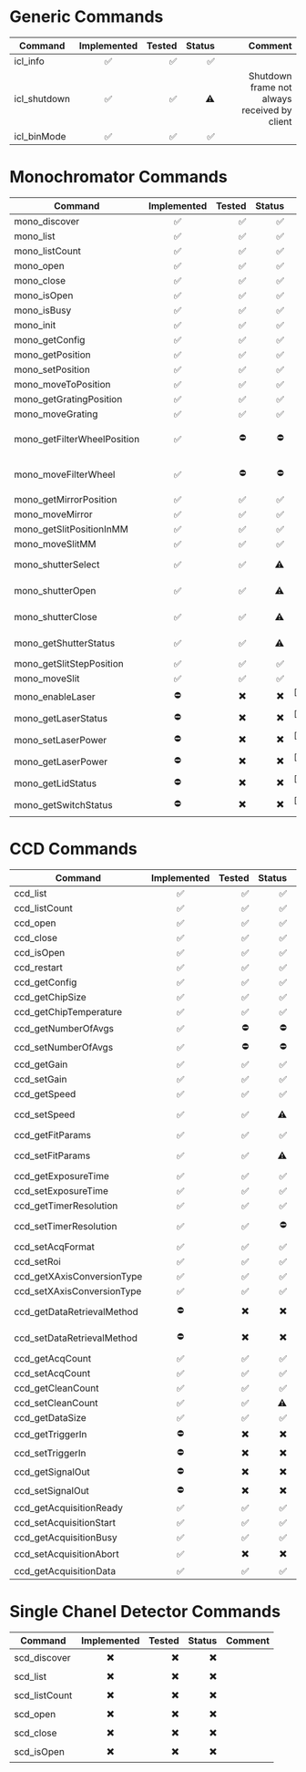 # Generic Commands

| Command      | Implemented | Tested | Status |                                      Comment |
|--------------|:-----------:|-------:|-------:|---------------------------------------------:|
| icl_info     |      ✅     |     ✅ |     ✅ |                                              |
| icl_shutdown |      ✅     |     ✅ |      ⚠️ | Shutdown frame not always received by client |
| icl_binMode  |      ✅     |     ✅ |     ✅ |                                              |

# Monochromator Commands

| Command                     | Implemented | Tested | Status |                                                                             Comment |
|-----------------------------|:-----------:|-------:|-------:|------------------------------------------------------------------------------------:|
| mono_discover               |      ✅     |     ✅ |     ✅ |                                                                                     |
| mono_list                   |      ✅     |     ✅ |     ✅ |                                                                                     |
| mono_listCount              |      ✅     |     ✅ |     ✅ |                                                                                     |
| mono_open                   |      ✅     |     ✅ |     ✅ |                                                                                     |
| mono_close                  |      ✅     |     ✅ |     ✅ |                                                                                     |
| mono_isOpen                 |      ✅     |     ✅ |     ✅ |                                                                                     |
| mono_isBusy                 |      ✅     |     ✅ |     ✅ |                                                                                     |
| mono_init                   |      ✅     |     ✅ |     ✅ |                                                                                     |
| mono_getConfig              |      ✅     |     ✅ |     ✅ |                                                                                     |
| mono_getPosition            |      ✅     |     ✅ |     ✅ |                                                                                     |
| mono_setPosition            |      ✅     |     ✅ |     ✅ |                                                                                     |
| mono_moveToPosition         |      ✅     |     ✅ |     ✅ |                                                                                     |
| mono_getGratingPosition     |      ✅     |     ✅ |     ✅ |                                                                                     |
| mono_moveGrating            |      ✅     |     ✅ |     ✅ |                                                                                     |
| mono_getFilterWheelPosition |      ✅     |     ⛔ |     ⛔ | `"[E];-510;Error Mono Command Not Supported"`, what are all the possible positions? |
| mono_moveFilterWheel        |      ✅     |     ⛔ |     ⛔ | `"[E];-510;Error Mono Command Not Supported"`, what are all the possible positions? |
| mono_getMirrorPosition      |      ✅     |     ✅ |     ✅ |                                                                                     |
| mono_moveMirror             |      ✅     |     ✅ |     ✅ |                                                                                     |
| mono_getSlitPositionInMM    |      ✅     |     ✅ |     ✅ |                                                                                     |
| mono_moveSlitMM             |      ✅     |     ✅ |     ✅ |                                                                                     |
| mono_shutterSelect          |      ✅     |     ✅ |      ⚠️ |                                    How to configure mono for internal shutter mode? |
| mono_shutterOpen            |      ✅     |     ✅ |      ⚠️ |                                    How to configure mono for internal shutter mode? |
| mono_shutterClose           |      ✅     |     ✅ |      ⚠️ |                                    How to configure mono for internal shutter mode? |
| mono_getShutterStatus       |      ✅     |     ✅ |      ⚠️ |                                    How to configure mono for internal shutter mode? |
| mono_getSlitStepPosition    |      ✅     |     ✅ |     ✅ |                                                                                     |
| mono_moveSlit               |      ✅     |     ✅ |     ✅ |                                                                                     |
| mono_enableLaser            |      ⛔     |      ✖️ |      ✖️ |                              `[E];-2;mono_getLaserStatus;Command handler not found` |
| mono_getLaserStatus         |      ⛔     |      ✖️ |      ✖️ |                              `[E];-2;mono_getLaserStatus;Command handler not found` |
| mono_setLaserPower          |      ⛔     |      ✖️ |      ✖️ |                              `[E];-2;mono_getLaserStatus;Command handler not found` |
| mono_getLaserPower          |      ⛔     |      ✖️ |      ✖️ |                              `[E];-2;mono_getLaserStatus;Command handler not found` |
| mono_getLidStatus           |      ⛔     |      ✖️ |      ✖️ |                              `[E];-2;mono_getLaserStatus;Command handler not found` |
| mono_getSwitchStatus        |      ⛔     |      ✖️ |      ✖️ |                              `[E];-2;mono_getLaserStatus;Command handler not found` |

# CCD Commands

| Command                    | Implemented | Tested | Status |                                                             Comment |
|----------------------------|:-----------:|-------:|-------:|--------------------------------------------------------------------:|
| ccd_list                   |      ✅     |     ✅ |     ✅ |                                                                     |
| ccd_listCount              |      ✅     |     ✅ |     ✅ |                                                                     |
| ccd_open                   |      ✅     |     ✅ |     ✅ |                                                                     |
| ccd_close                  |      ✅     |     ✅ |     ✅ |                                                                     |
| ccd_isOpen                 |      ✅     |     ✅ |     ✅ |                                                                     |
| ccd_restart                |      ✅     |     ✅ |     ✅ |                                                                     |
| ccd_getConfig              |      ✅     |     ✅ |     ✅ |                                                                     |
| ccd_getChipSize            |      ✅     |     ✅ |     ✅ |                                                                     |
| ccd_getChipTemperature     |      ✅     |     ✅ |     ✅ |                                                                     |
| ccd_getNumberOfAvgs        |      ✅     |     ⛔ |     ⛔ |                             [E];-315;CCD does not support averaging |
| ccd_setNumberOfAvgs        |      ✅     |     ⛔ |     ⛔ |                             [E];-315;CCD does not support averaging |
| ccd_getGain                |      ✅     |     ✅ |     ✅ |                                                                     |
| ccd_setGain                |      ✅     |     ✅ |     ✅ |                                                                     |
| ccd_getSpeed               |      ✅     |     ✅ |     ✅ |                                                                     |
| ccd_setSpeed               |      ✅     |     ✅ |      ⚠️ |   I have a camera with 45kHz, 1MHz, 1MHz Ultra, what else is there? |
| ccd_getFitParams           |      ✅     |     ✅ |     ✅ |                                     results":{"params":"0,1,0,0,0"} |
| ccd_setFitParams           |      ✅     |     ✅ |      ⚠️ |                There is no documentation what these parameters mean |
| ccd_getExposureTime        |      ✅     |     ✅ |     ✅ |                                                                     |
| ccd_setExposureTime        |      ✅     |     ✅ |     ✅ |                                                                     |
| ccd_getTimerResolution     |      ✅     |     ✅ |     ✅ |                                                                     |
| ccd_setTimerResolution     |      ✅     |     ✅ |     ⛔ | I can set timer resolution to 0 or 1 as "resolution", but no effect |
| ccd_setAcqFormat           |      ✅     |     ✅ |     ✅ |                                                                     |
| ccd_setRoi                 |      ✅     |     ✅ |     ✅ |                                                                     |
| ccd_getXAxisConversionType |      ✅     |     ✅ |     ✅ |                                                                     |
| ccd_setXAxisConversionType |      ✅     |     ✅ |     ✅ |                                                                     |
| ccd_getDataRetrievalMethod |      ⛔     |      ✖️ |      ✖️ |       "[E];-2;ccd_getDataRetrievalMethod;Command handler not found" |
| ccd_setDataRetrievalMethod |      ⛔     |      ✖️ |      ✖️ |       "[E];-2;ccd_getDataRetrievalMethod;Command handler not found" |
| ccd_getAcqCount            |      ✅     |     ✅ |     ✅ |                                                                     |
| ccd_setAcqCount            |      ✅     |     ✅ |     ✅ |                                                                     |
| ccd_getCleanCount          |      ✅     |     ✅ |     ✅ |                                                                     |
| ccd_setCleanCount          |      ✅     |     ✅ |      ⚠️ |                             No documentation what the "mode" 238 is |
| ccd_getDataSize            |      ✅     |     ✅ |     ✅ |                                                                     |
| ccd_getTriggerIn           |      ⛔     |      ✖️ |      ✖️ |                                          needs documentation about: |
| ccd_setTriggerIn           |      ⛔     |      ✖️ |      ✖️ |                    "addressWhere":-1,"eventWhen":-1,"sigTypeHow":-1 |
| ccd_getSignalOut           |      ⛔     |      ✖️ |      ✖️ |                                            "errors":["[E];-729;on"] |
| ccd_setSignalOut           |      ⛔     |      ✖️ |      ✖️ |                                                                     |
| ccd_getAcquisitionReady    |      ✅     |     ✅ |     ✅ |                                                                     |
| ccd_setAcquisitionStart    |      ✅     |     ✅ |     ✅ |                                                                     |
| ccd_getAcquisitionBusy     |      ✅     |     ✅ |     ✅ |                                                                     |
| ccd_setAcquisitionAbort    |      ✅     |      ✖️ |      ✖️ |                                                                     |
| ccd_getAcquisitionData     |      ✅     |     ✅ |     ✅ |                                                                     |

# Single Chanel Detector Commands

| Command       | Implemented | Tested | Status | Comment |
|---------------|:-----------:|-------:|-------:|--------:|
| scd_discover  |      ✖️      |      ✖️ |      ✖️ |         |
| scd_list      |      ✖️      |      ✖️ |      ✖️ |         |
| scd_listCount |      ✖️      |      ✖️ |      ✖️ |         |
| scd_open      |      ✖️      |      ✖️ |      ✖️ |         |
| scd_close     |      ✖️      |      ✖️ |      ✖️ |         |
| scd_isOpen    |      ✖️      |      ✖️ |      ✖️ |         |
